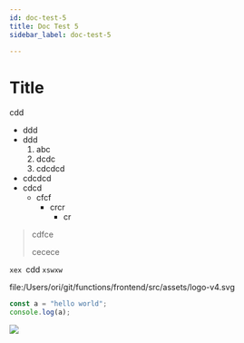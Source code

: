 ```yaml
---
id: doc-test-5
title: Doc Test 5
sidebar_label: doc-test-5

---
```

# Title

cdd

* ddd
* ddd
  1. abc
  2. dcdc
  3. cdcdcd
* cdcdcd
* cdcd
  * cfcf
    * crcr
      * cr

> cdfce
>
> cecece

`xex `cdd `xswxw`

file:/Users/ori/git/functions/frontend/src/assets/logo-v4.svg


```typescript
const a = "hello world";
console.log(a);
```

![](/assets/logo-v4.svg)